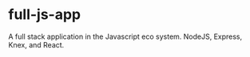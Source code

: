 # full-js-app
A full stack application in the Javascript eco system. NodeJS, Express, Knex, and React.
